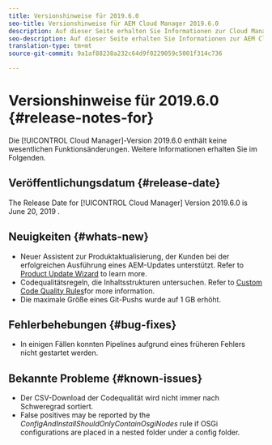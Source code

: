 ```yaml
---
title: Versionshinweise für 2019.6.0
seo-title: Versionshinweise für AEM Cloud Manager 2019.6.0
description: Auf dieser Seite erhalten Sie Informationen zur Cloud Manager-Version 2019.6.0.
seo-description: Auf dieser Seite erhalten Sie Informationen zur AEM Cloud Manager-Version 2019.6.0.
translation-type: tm+mt
source-git-commit: 9a1af88238a232c64d9f0229059c5001f314c736

---
```


# Versionshinweise für 2019.6.0 {#release-notes-for}

Die [!UICONTROL Cloud Manager]-Version 2019.6.0 enthält keine wesentlichen Funktionsänderungen. Weitere Informationen erhalten Sie im Folgenden.

## Veröffentlichungsdatum {#release-date}

The Release Date for [!UICONTROL Cloud Manager] Version 2019.6.0 is June 20, 2019 .

## Neuigkeiten {#whats-new}

* Neuer Assistent zur Produktaktualisierung, der Kunden bei der erfolgreichen Ausführung eines AEM-Updates unterstützt. Refer to [Product Update Wizard](overview-productupdate-wizard.md) to learn more.
* Codequalitätsregeln, die Inhaltsstrukturen untersuchen. Refer to [Custom Code Quality Rules](custom-code-quality-rules.md)for more information.
* Die maximale Größe eines Git-Pushs wurde auf 1 GB erhöht.

## Fehlerbehebungen {#bug-fixes}

* In einigen Fällen konnten Pipelines aufgrund eines früheren Fehlers nicht gestartet werden.

## Bekannte Probleme {#known-issues}

* Der CSV-Download der Codequalität wird nicht immer nach Schweregrad sortiert.
* False positives may be reported by the *ConfigAndInstallShouldOnlyContainOsgiNodes* rule if OSGi configurations are placed in a nested folder under a config folder.
